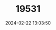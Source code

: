---
title: "19531"
category: "Rhinolophus clivosus"
draft: false
date: 2024-02-22 13:03:50
languages:
  English: ["Arabian Horseshoe Bat", "Cretzschmar's Horseshoe Bat", "Geoffroy's Horseshoe Bat"]
---
